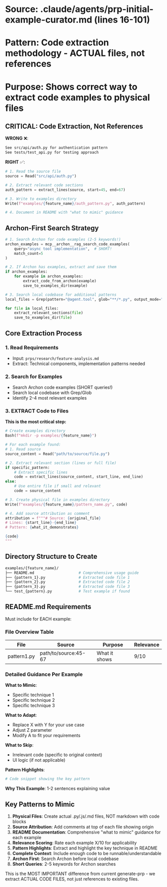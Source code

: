 # Source: .claude/agents/prp-initial-example-curator.md (lines 16-101)
# Pattern: Code extraction methodology - ACTUAL files, not references
# Purpose: Shows correct way to extract code examples to physical files

## CRITICAL: Code Extraction, Not References

**WRONG** ❌:
```markdown
See src/api/auth.py for authentication pattern
See tests/test_api.py for testing approach
```

**RIGHT** ✅:
```python
# 1. Read the source file
source = Read("src/api/auth.py")

# 2. Extract relevant code sections
auth_pattern = extract_lines(source, start=45, end=67)

# 3. Write to examples directory
Write(f"examples/{feature_name}/auth_pattern.py", auth_pattern)

# 4. Document in README with "what to mimic" guidance
```

## Archon-First Search Strategy

```python
# 1. Search Archon for code examples (2-5 keywords!)
archon_examples = mcp__archon__rag_search_code_examples(
    query="async tool implementation",  # SHORT!
    match_count=5
)

# 2. If Archon has examples, extract and save them
if archon_examples:
    for example in archon_examples:
        extract_code_from_archon(example)
        save_to_examples_dir(example)

# 3. Search local codebase for additional patterns
local_files = Grep(pattern="@agent.tool", glob="**/*.py", output_mode="files_with_matches")

for file in local_files:
    extract_relevant_sections(file)
    save_to_examples_dir(file)
```

## Core Extraction Process

### 1. Read Requirements
- Input: `prps/research/feature-analysis.md`
- Extract: Technical components, implementation patterns needed

### 2. Search for Examples
- Search Archon code examples (SHORT queries!)
- Search local codebase with Grep/Glob
- Identify 2-4 most relevant examples

### 3. EXTRACT Code to Files
**This is the most critical step:**

```python
# Create examples directory
Bash(f"mkdir -p examples/{feature_name}")

# For each example found:
# 1. Read source
source_content = Read("path/to/source/file.py")

# 2. Extract relevant section (lines or full file)
if specific_pattern:
    # Extract specific lines
    code = extract_lines(source_content, start_line, end_line)
else:
    # Use entire file if small and relevant
    code = source_content

# 3. Create physical file in examples directory
Write(f"examples/{feature_name}/pattern_name.py", code)

# 4. Add source attribution as comment
attribution = f"""# Source: {original_file}
# Lines: {start_line}-{end_line}
# Pattern: {what_it_demonstrates}

{code}
"""
```

## Directory Structure to Create

```bash
examples/{feature_name}/
├── README.md                    # Comprehensive usage guide
├── {pattern_1}.py               # Extracted code file 1
├── {pattern_2}.py               # Extracted code file 2
├── {pattern_3}.py               # Extracted code file 3
└── test_{pattern}.py            # Test example if found
```

## README.md Requirements

Must include for EACH example:

### File Overview Table
| File | Source | Purpose | Relevance |
|------|--------|---------|-----------|
| pattern1.py | path/to/source:45-67 | What it shows | 9/10 |

### Detailed Guidance Per Example

**What to Mimic**:
- Specific technique 1
- Specific technique 2
- Specific technique 3

**What to Adapt**:
- Replace X with Y for your use case
- Adjust Z parameter
- Modify A to fit your requirements

**What to Skip**:
- Irrelevant code (specific to original context)
- UI logic (if not applicable)

**Pattern Highlights**:
```python
# Code snippet showing the key pattern
```

**Why This Example**:
1-2 sentences explaining value

## Key Patterns to Mimic

1. **Physical Files**: Create actual .py/.js/.md files, NOT markdown with code blocks
2. **Source Attribution**: Add comments at top of each file showing origin
3. **README Documentation**: Comprehensive "what to mimic" guidance for each example
4. **Relevance Scoring**: Rate each example X/10 for applicability
5. **Pattern Highlights**: Extract and highlight the key technique in README
6. **Complete Context**: Include enough code to be runnable/understandable
7. **Archon First**: Search Archon before local codebase
8. **Short Queries**: 2-5 keywords for Archon searches

This is the MOST IMPORTANT difference from current generate-prp - we extract ACTUAL CODE FILES, not just references to existing files.
